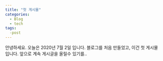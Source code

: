 ```yaml
---
title: "첫 게시물"
categories:
  - Blog
  - tech
tags:
  -post
---
```

안녕하세요. 오늘은 2020년 7월 2일 입니다.
블로그를 처음 만들었고, 이건 첫 게시물 입니다.
앞으로 계속 게시글을 올릴수 있기를..